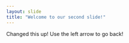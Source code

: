 ```yaml
---
layout: slide
title: "Welcome to our second slide!"
---
```

Changed this up!
Use the left arrow to go back!
